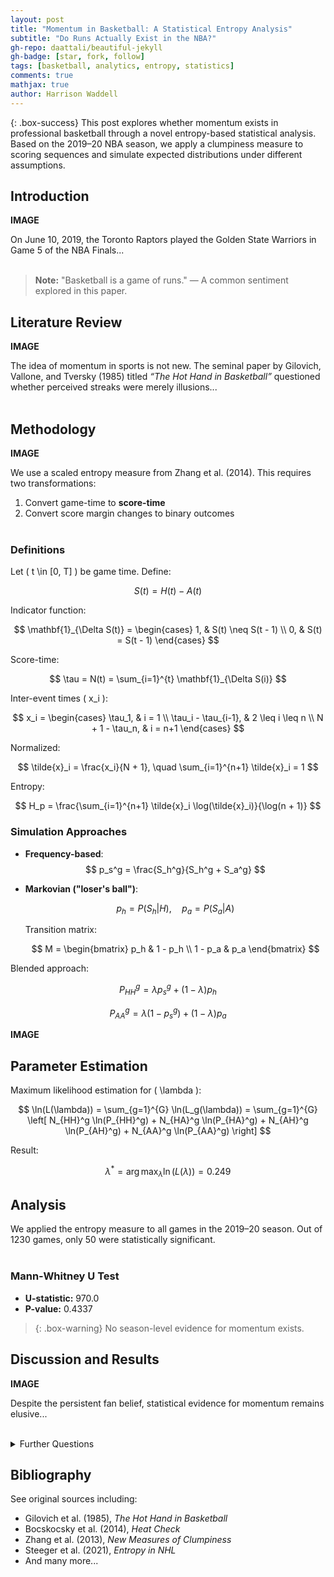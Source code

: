```yaml
---
layout: post
title: "Momentum in Basketball: A Statistical Entropy Analysis"
subtitle: "Do Runs Actually Exist in the NBA?"
gh-repo: daattali/beautiful-jekyll
gh-badge: [star, fork, follow]
tags: [basketball, analytics, entropy, statistics]
comments: true
mathjax: true
author: Harrison Waddell
---
```


{: .box-success}
This post explores whether momentum exists in professional basketball through a novel entropy-based statistical analysis. Based on the 2019–20 NBA season, we apply a clumpiness measure to scoring sequences and simulate expected distributions under different assumptions.

## Introduction

**IMAGE**

On June 10, 2019, the Toronto Raptors played the Golden State Warriors in Game 5 of the NBA Finals...<br/><br/>
> **Note:** "Basketball is a game of runs." — A common sentiment explored in this paper.

## Literature Review

**IMAGE**

The idea of momentum in sports is not new. The seminal paper by Gilovich, Vallone, and Tversky (1985) titled *“The Hot Hand in Basketball”* questioned whether perceived streaks were merely illusions...<br/><br/>

## Methodology

**IMAGE**

We use a scaled entropy measure from Zhang et al. (2014). This requires two transformations:<br/>
1. Convert game-time to **score-time**<br/>
2. Convert score margin changes to binary outcomes<br/><br/>

### Definitions

Let \( t \in [0, T] \) be game time. Define:

$$
S(t) = H(t) - A(t)
$$

Indicator function:

$$
\mathbf{1}_{\Delta S(t)} =
\begin{cases}
1, & S(t) \neq S(t - 1) \\
0, & S(t) = S(t - 1)
\end{cases}
$$

Score-time:

$$
\tau = N(t) = \sum_{i=1}^{t} \mathbf{1}_{\Delta S(i)}
$$

Inter-event times \( x_i \):

$$
x_i =
\begin{cases}
\tau_1, & i = 1 \\
\tau_i - \tau_{i-1}, & 2 \leq i \leq n \\
N + 1 - \tau_n, & i = n+1
\end{cases}
$$

Normalized:

$$
\tilde{x}_i = \frac{x_i}{N + 1}, \quad \sum_{i=1}^{n+1} \tilde{x}_i = 1
$$

Entropy:

$$
H_p = \frac{\sum_{i=1}^{n+1} \tilde{x}_i \log(\tilde{x}_i)}{\log(n + 1)}
$$

### Simulation Approaches

- **Frequency-based**:  
  $$ p_s^g = \frac{S_h^g}{S_h^g + S_a^g} $$

- **Markovian ("loser's ball")**:

  $$
  p_h = P(S_h | H), \quad p_a = P(S_a | A)
  $$

  Transition matrix:

  $$
  M =
  \begin{bmatrix}
  p_h & 1 - p_h \\
  1 - p_a & p_a
  \end{bmatrix}
  $$

Blended approach:

$$
P_{HH}^g = \lambda p_s^g + (1 - \lambda)p_h
$$

$$
P_{AA}^g = \lambda (1 - p_s^g) + (1 - \lambda)p_a
$$

**IMAGE**

## Parameter Estimation

Maximum likelihood estimation for \( \lambda \):

$$
\ln(L(\lambda)) = \sum_{g=1}^{G} \ln(L_g(\lambda)) =
\sum_{g=1}^{G} \left[
N_{HH}^g \ln(P_{HH}^g) +
N_{HA}^g \ln(P_{HA}^g) +
N_{AH}^g \ln(P_{AH}^g) +
N_{AA}^g \ln(P_{AA}^g)
\right]
$$

Result:

$$
\lambda^* = \arg\max_{\lambda} \ln(L(\lambda)) = 0.249
$$

## Analysis

We applied the entropy measure to all games in the 2019–20 season. Out of 1230 games, only 50 were statistically significant.<br/><br/>

### Mann-Whitney U Test

- **U-statistic:** 970.0  
- **P-value:** 0.4337

> {: .box-warning}
> No season-level evidence for momentum exists.

## Discussion and Results

**IMAGE**

Despite the persistent fan belief, statistical evidence for momentum remains elusive...<br/><br/>

<details markdown="1">
<summary>Further Questions</summary><br/>
- Are blowouts correlated with statistical entropy?  
- Do timeouts affect momentum (as fans often claim)?  
- What can be learned midgame from entropy tracking?
</details>

## Bibliography

See original sources including:<br/>
- Gilovich et al. (1985), *The Hot Hand in Basketball*<br/>
- Bocskocsky et al. (2014), *Heat Check*<br/>
- Zhang et al. (2013), *New Measures of Clumpiness*<br/>
- Steeger et al. (2021), *Entropy in NHL*<br/>
- And many more...
